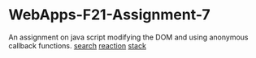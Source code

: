 # WebApps-F21-Assignment-7
An assignment on java script modifying the DOM and using anonymous callback functions.
[search](https://44-563-webapps-f21.github.io/webapps-f21-assignment-7-ruthvikbhairav/search.html)
[reaction](https://44-563-webapps-f21.github.io/webapps-f21-assignment-7-ruthvikbhairav/reaction.html)
[stack](https://44-563-webapps-f21.github.io/webapps-f21-assignment-7-ruthvikbhairav/stack.html)
